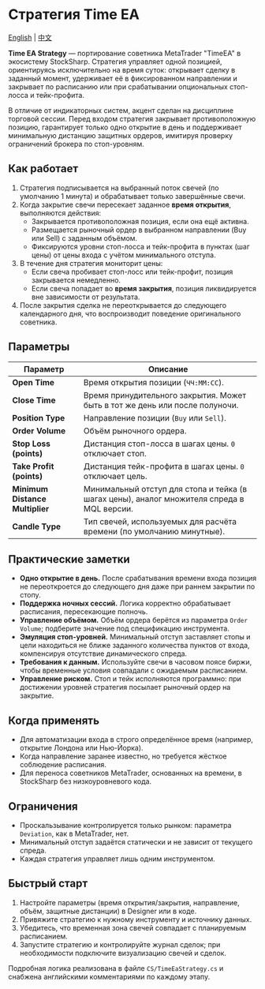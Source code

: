 # Стратегия Time EA
[English](README.md) | [中文](README_cn.md)

**Time EA Strategy** — портирование советника MetaTrader "TimeEA" в экосистему StockSharp. Стратегия управляет одной позицией, ориентируясь исключительно на время суток: открывает сделку в заданный момент, удерживает её в фиксированном направлении и закрывает по расписанию или при срабатывании опциональных стоп-лосса и тейк-профита.

В отличие от индикаторных систем, акцент сделан на дисциплине торговой сессии. Перед входом стратегия закрывает противоположную позицию, гарантирует только одно открытие в день и поддерживает минимальную дистанцию защитных ордеров, имитируя проверку ограничений брокера по стоп-уровням.

## Как работает

1. Стратегия подписывается на выбранный поток свечей (по умолчанию 1 минута) и обрабатывает только завершённые свечи.
2. Когда закрытие свечи пересекает заданное **время открытия**, выполняются действия:
   - Закрывается противоположная позиция, если она ещё активна.
   - Размещается рыночный ордер в выбранном направлении (Buy или Sell) с заданным объёмом.
   - Фиксируются уровни стоп-лосса и тейк-профита в пунктах (шаг цены) от цены входа с учётом минимального отступа.
3. В течение дня стратегия мониторит цены:
   - Если свеча пробивает стоп-лосс или тейк-профит, позиция закрывается немедленно.
   - Если свеча попадает во **время закрытия**, позиция ликвидируется вне зависимости от результата.
4. После закрытия сделка не переоткрывается до следующего календарного дня, что воспроизводит поведение оригинального советника.

## Параметры

| Параметр | Описание |
| --- | --- |
| **Open Time** | Время открытия позиции (`ЧЧ:ММ:СС`). |
| **Close Time** | Время принудительного закрытия. Может быть в тот же день или после полуночи. |
| **Position Type** | Направление позиции (`Buy` или `Sell`). |
| **Order Volume** | Объём рыночного ордера. |
| **Stop Loss (points)** | Дистанция стоп-лосса в шагах цены. `0` отключает стоп. |
| **Take Profit (points)** | Дистанция тейк-профита в шагах цены. `0` отключает цель. |
| **Minimum Distance Multiplier** | Минимальный отступ для стопа и тейка (в шагах цены), аналог множителя спреда в MQL версии. |
| **Candle Type** | Тип свечей, используемых для расчёта времени (по умолчанию минутные). |

## Практические заметки

- **Одно открытие в день.** После срабатывания времени входа позиция не переоткроется до следующего дня даже при раннем закрытии по стопу.
- **Поддержка ночных сессий.** Логика корректно обрабатывает расписания, пересекающие полночь.
- **Управление объёмом.** Объём ордера берётся из параметра `Order Volume`; подберите значение под спецификацию инструмента.
- **Эмуляция стоп-уровней.** Минимальный отступ заставляет стопы и цели находиться не ближе заданного количества пунктов от входа, компенсируя отсутствие динамического спреда.
- **Требования к данным.** Используйте свечи в часовом поясе биржи, чтобы временные условия совпадали с ожидаемым расписанием.
- **Управление риском.** Стоп и тейк исполняются программно: при достижении уровней стратегия посылает рыночный ордер на закрытие.

## Когда применять

- Для автоматизации входа в строго определённое время (например, открытие Лондона или Нью-Йорка).
- Когда направление заранее известно, но требуется жёсткое соблюдение расписания.
- Для переноса советников MetaTrader, основанных на времени, в StockSharp без низкоуровневого кода.

## Ограничения

- Проскальзывание контролируется только рынком: параметра `Deviation`, как в MetaTrader, нет.
- Минимальный отступ задаётся статически и не зависит от текущего спреда.
- Каждая стратегия управляет лишь одним инструментом.

## Быстрый старт

1. Настройте параметры (время открытия/закрытия, направление, объём, защитные дистанции) в Designer или в коде.
2. Привяжите стратегию к нужному инструменту и источнику данных.
3. Убедитесь, что временная зона свечей совпадает с планируемым расписанием.
4. Запустите стратегию и контролируйте журнал сделок; при необходимости подключите визуализацию свечей и сделок.

Подробная логика реализована в файле `CS/TimeEaStrategy.cs` и снабжена английскими комментариями по каждому этапу.
